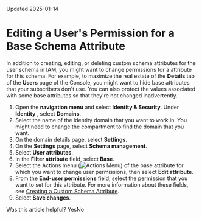Updated 2025-01-14
# Editing a User's Permission for a Base Schema Attribute
In addition to creating, editing, or deleting custom schema attributes for the user schema in IAM, you might want to change permissions for a attribute for this schema.
For example, to maximize the real estate of the **Details** tab of the **Users** page of the Console, you might want to hide base attributes that your subscribers don't use. You can also protect the values associated with some base attributes so that they're not changed inadvertently.
  1. Open the **navigation menu** and select **Identity & Security**. Under **Identity** , select **Domains**.
  2. Select the name of the identity domain that you want to work in. You might need to change the compartment to find the domain that you want.
  3. On the domain details page, select **Settings**.
  4. On the **Settings** page, select **Schema management**.
  5. Select **User attributes**.
  6. In the **Filter attribute** field, select **Base**.
  7. Select the Actions menu (![Actions Menu](https://docs.oracle.com/en-us/iaas/Content/libraries/global-images/actions-menu.png)) of the base attribute for which you want to change user permissions, then select **Edit attribute**.
  8. From the **End-user permissions** field, select the permission that you want to set for this attribute. For more information about these fields, see [Creating a Custom Schema Attribute](https://docs.oracle.com/en-us/iaas/Content/Identity/schemas/add-custom-schema-attributes.htm#add-custom-schema-attributes "If you're creating your own user interface for IAM and you don't find a schema attribute that you need from the list of base schema attributes, create one and extend it to the existing schema.").
  9. Select **Save changes**.


Was this article helpful?
YesNo

